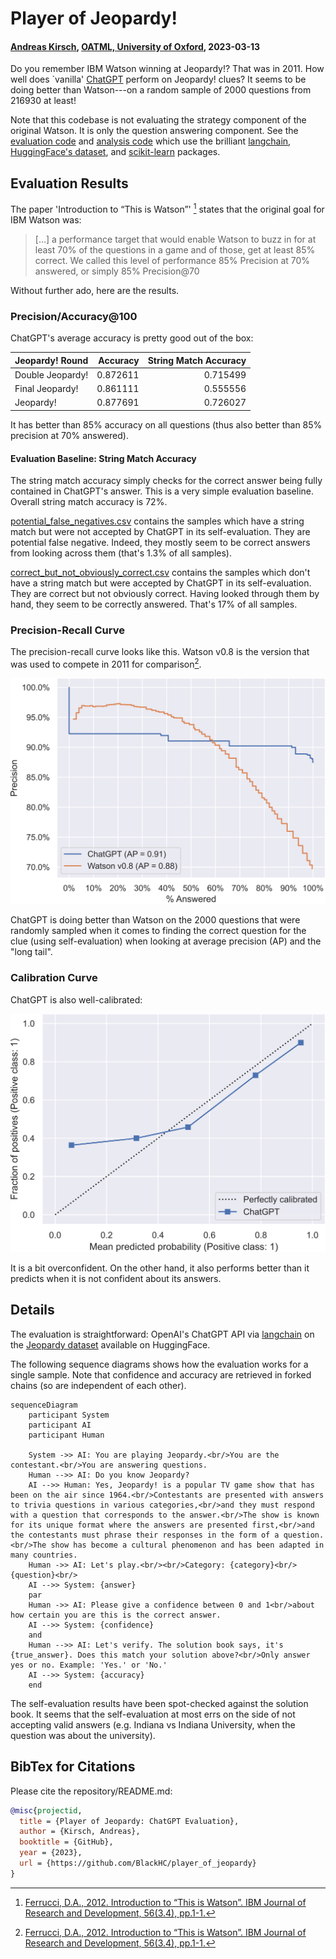 # Player of Jeopardy!
#### [Andreas Kirsch](https://blackhc.net), [OATML, University of Oxford](https://oatml.ox.ac.uk), 2023-03-13

Do you remember IBM Watson winning at Jeopardy!? That was in 2011. How well does `vanilla' [ChatGPT](https://openai.com/blog/chatgpt) perform on Jeopardy! clues? It seems to be doing better than Watson---on a random sample of 2000 questions from 216930 at least!

Note that this codebase is not evaluating the strategy component of the original Watson. It is only the question answering component.
See the [evaluation code](evaluation.py) and [analysis code](analysis.py) which use the brilliant [langchain](https://github.com/hwchase17/langchain), [HuggingFace's dataset](https://huggingface.co/docs/datasets/index), and [scikit-learn](https://scikit-learn.org/) packages.

## Evaluation Results

The paper 'Introduction to “This is Watson”' [^1] states that the original goal for IBM Watson was:

> [...] a performance
target that would enable Watson to buzz in for at least 70%
of the questions in a game and of those, get at least 85%
correct. We called this level of performance 85% Precision
at 70% answered, or simply 85% Precision@70

Without further ado, here are the results.

### Precision/Accuracy@100
ChatGPT's average accuracy is pretty good out of the box:

| Jeopardy! Round  |   Accuracy | String Match Accuracy |
|:-----------------|-----------:|----------------------:|
| Double Jeopardy! |   0.872611 |              0.715499 |
| Final Jeopardy!  |   0.861111 |              0.555556 |
| Jeopardy!        |   0.877691 |              0.726027 |

It has better than 85% accuracy on all questions (thus also better than 85% precision at 70% answered).

#### Evaluation Baseline: String Match Accuracy
The string match accuracy simply checks for the correct answer being fully contained in ChatGPT's answer. This is a very simple evaluation baseline. Overall string match accuracy is 72%.

[potential_false_negatives.csv](potential_false_negatives.csv) contains the samples which have a string match but were not accepted by ChatGPT in its self-evaluation. They are potential false negative. Indeed, they mostly seem to be correct answers from looking across them (that's 1.3% of all samples).

[correct_but_not_obviously_correct.csv](correct_but_not_obviously_correct.csv) contains the samples which don't have a string match but were accepted by ChatGPT in its self-evaluation. They are correct but not obviously correct. Having looked through them by hand, they seem to be correctly answered. That's 17% of all samples.

### Precision-Recall Curve

The precision-recall curve looks like this. Watson v0.8 is the version that was used to compete in 2011 for comparison[^1]. 

![](chatgpt_watson_v0.8_precision_recall.svg)

ChatGPT is doing better than Watson on the 2000 questions that were randomly sampled when it comes to finding the correct question for the clue (using self-evaluation) when looking at average precision (AP) and the "long tail".

### Calibration Curve

ChatGPT is also well-calibrated:

![](chatgpt_calibration.svg)

It is a bit overconfident. On the other hand, it also performs better than it predicts when it is not confident about its answers.

[^1]: [Ferrucci, D.A., 2012. Introduction to “This is Watson”. IBM Journal of Research and Development, 56(3.4), pp.1-1.](https://ieeexplore.ieee.org/document/6177724)

## Details

The evaluation is straightforward:
OpenAI's ChatGPT API via [langchain](https://github.com/hwchase17/langchain) on the [Jeopardy dataset](https://huggingface.co/datasets/jeopardy) available on HuggingFace.

The following sequence diagrams shows how the evaluation works for a single sample. Note that confidence and accuracy are retrieved in forked chains (so are independent of each other).

```mermaid
sequenceDiagram
    participant System
    participant AI
    participant Human

    System ->> AI: You are playing Jeopardy.<br/>You are the contestant.<br/>You are answering questions.
    Human -->> AI: Do you know Jeopardy?
    AI -->> Human: Yes, Jeopardy! is a popular TV game show that has been on the air since 1964.<br/>Contestants are presented with answers to trivia questions in various categories,<br/>and they must respond with a question that corresponds to the answer.<br/>The show is known for its unique format where the answers are presented first,<br/>and the contestants must phrase their responses in the form of a question.<br/>The show has become a cultural phenomenon and has been adapted in many countries.
    Human ->> AI: Let's play.<br/><br/>Category: {category}<br/>{question}<br/>
    AI -->> System: {answer}
    par 
    Human ->> AI: Please give a confidence between 0 and 1<br/>about how certain you are this is the correct answer.
    AI -->> System: {confidence}
    and
    Human -->> AI: Let's verify. The solution book says, it's {true_answer}. Does this match your solution above?<br/>Only answer yes or no. Example: 'Yes.' or 'No.'
    AI -->> System: {accuracy}
    end
```

The self-evaluation results have been spot-checked against the solution book. It seems that the self-evaluation at most errs on the side of not accepting valid answers (e.g. Indiana vs Indiana University, when the question was about the university).

## BibTex for Citations

Please cite the repository/README.md:

```bibtex
@misc{projectid,
  title = {Player of Jeopardy: ChatGPT Evaluation},
  author = {Kirsch, Andreas},
  booktitle = {GitHub},
  year = {2023},
  url = {https://github.com/BlackHC/player_of_jeopardy}
}
```